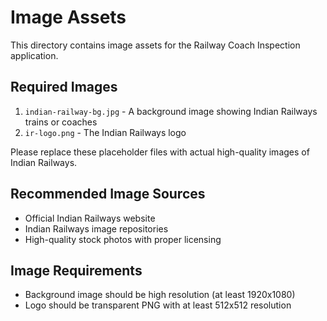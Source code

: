 # Image Assets

This directory contains image assets for the Railway Coach Inspection application.

## Required Images

1. `indian-railway-bg.jpg` - A background image showing Indian Railways trains or coaches
2. `ir-logo.png` - The Indian Railways logo

Please replace these placeholder files with actual high-quality images of Indian Railways.

## Recommended Image Sources

- Official Indian Railways website
- Indian Railways image repositories
- High-quality stock photos with proper licensing

## Image Requirements

- Background image should be high resolution (at least 1920x1080)
- Logo should be transparent PNG with at least 512x512 resolution

